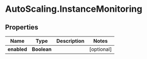 # AutoScaling.InstanceMonitoring

## Properties

Name | Type | Description | Notes
------------ | ------------- | ------------- | -------------
**enabled** | **Boolean** |  | [optional] 


